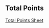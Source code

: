 ## Total Points

[Total Points Sheet](https://docs.google.com/spreadsheets/d/1KHr-oWJG1LsK_x6JcyCNjkuOzHwOuADGSEI65wSjzXE/edit?gid=0)
